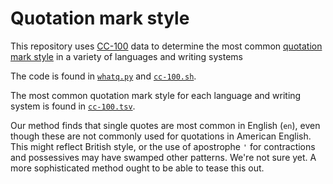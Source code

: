 Quotation mark style
====================

This repository uses [CC-100](https://data.statmt.org/cc-100/) data to determine
the most common [quotation mark
style](https://en.wikipedia.org/wiki/Quotation_mark#Summary_table) in a variety
of languages and writing systems

The code is found in [`whatq.py`](whatq.py) and [`cc-100.sh`](cc-100.sh).

The most common quotation mark style for each language and writing system is
found in [`cc-100.tsv`](cc-100.tsv).

Our method finds that single quotes are most common in English (`en`), even
though these are not commonly used for quotations in American English. This
might reflect British style, or the use of apostrophe `'` for contractions and
possessives may have swamped other patterns. We're not sure yet. A more
sophisticated method ought to be able to tease this out.
